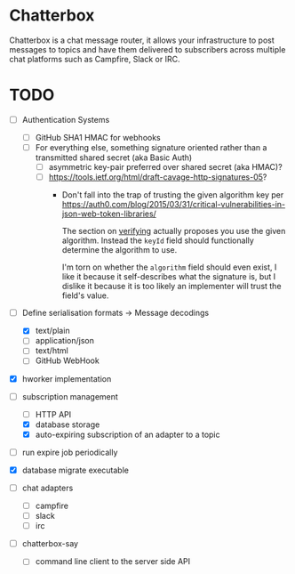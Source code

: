 # Chatterbox

Chatterbox is a chat message router, it allows your infrastructure to post
messages to topics and have them delivered to subscribers across multiple chat
platforms such as Campfire, Slack or IRC.

# TODO

- [ ] Authentication Systems
  - [ ] GitHub SHA1 HMAC for webhooks
  - [ ] For everything else, something signature oriented rather than a transmitted shared secret (aka Basic Auth)
    - [ ] asymmetric key-pair preferred over shared secret (aka HMAC)?
    - [ ] <https://tools.ietf.org/html/draft-cavage-http-signatures-05>?
      - Don't fall into the trap of trusting the given algorithm key per https://auth0.com/blog/2015/03/31/critical-vulnerabilities-in-json-web-token-libraries/

          The section on [verifying](https://tools.ietf.org/html/draft-cavage-http-signatures-05#section-2.5)
          actually proposes you use the given algorithm. Instead the `keyId`
          field should functionally determine the algorithm to use.

          I'm torn on whether the `algorithm` field should even exist, I like it
          because it self-describes what the signature is, but I dislike it
          because it is too likely an implementer will trust the field's value.

- [ ] Define serialisation formats -> Message decodings
  - [x] text/plain
  - [ ] application/json
  - [ ] text/html
  - [ ] GitHub WebHook

- [x] hworker implementation

- [ ] subscription management
  - [ ] HTTP API
  - [x] database storage
  - [x] auto-expiring subscription of an adapter to a topic

- [ ] run expire job periodically

- [x] database migrate executable

- [ ] chat adapters
  - [ ] campfire
  - [ ] slack
  - [ ] irc

- [ ] chatterbox-say
  - [ ] command line client to the server side API
